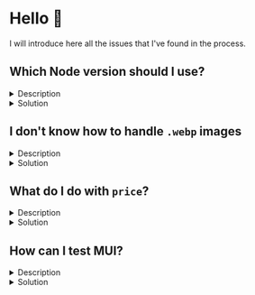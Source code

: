 # Hello :wave:

I will introduce here all the issues that I've found in the process.

## Which Node version should I use?

<details>
<summary>Description</summary>

If I have a node version in my local that is different from the interviewer, it will have a staged file (`yarn.lock`).

</details>

<details>
<summary>Solution</summary>

I've decided to standarize Node version to **`15.14.0`** using `.nvmrc` and `.tool-versions`

See more here:

- [asdf-vm](http://asdf-vm.com/) (for `.tool-versions`)
- [asdf-nodejs](https://github.com/asdf-vm/asdf-nodejs)  (for `.nvmrc`)
- [asdf-yarn](https://github.com/twuni/asdf-yarn)

</details>

## I don't know how to handle `.webp` images

<details>
<summary>Description</summary>

Images are loading just fine as a `GET` request, but for some reason HTML can't handle natively these files (and my web explorer is up-to-date, so I don't think it will be related to that case)

</details>

<details>
<summary>Solution</summary>

None :sad:

</details>

## What do I do with `price`?

<details>
<summary>Description</summary>

I can see that `studios` has a numeric value, but it's not related to `price` as a field for `movies`.

</details>

<details>
<summary>Solution</summary>

~~Don't overthink the solution. But, in case that someone says *You should still try to do it*, I've prepared (sort of) a hook that merges both elements (`movies` and `studios`) and then return it as one array of objects (which makes it simpler to query it)~~

Never mind, I've just found out `delete movie['price'];` line in the `api` folder

</details>

## How can I test MUI?


<details>
<summary>Description</summary>

In previous jobs I've used `styled-components` or raw `CSS Modules` and that's pretty much it, so testing was pretty straightforward. But MUI returns `FiberNode` components with a lot of data that I'm not used to see

</details>

<details>
<summary>Solution</summary>

It requires more investigation :hourglass:

</details>